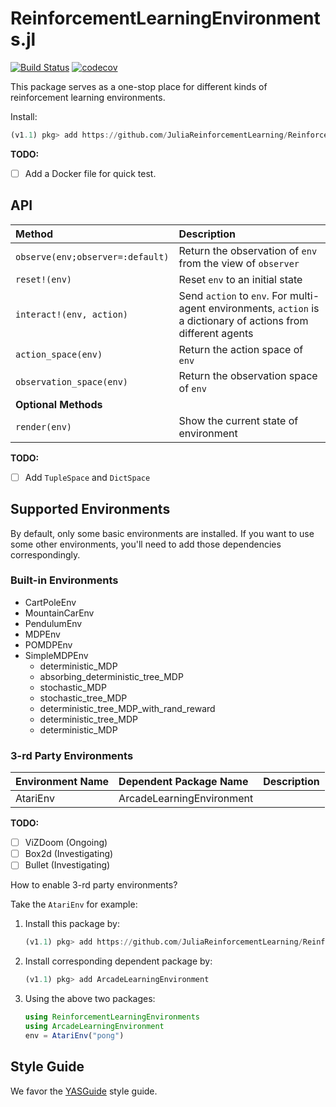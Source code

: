 # ReinforcementLearningEnvironments.jl

[![Build Status](https://travis-ci.com/JuliaReinforcementLearning/ReinforcementLearningEnvironments.jl.svg?branch=master)](https://travis-ci.com/JuliaReinforcementLearning/ReinforcementLearningEnvironments.jl)
[![codecov](https://codecov.io/gh/JuliaReinforcementLearning/ReinforcementLearningEnvironments.jl/branch/master/graph/badge.svg)](https://codecov.io/gh/JuliaReinforcementLearning/ReinforcementLearningEnvironments.jl)

This package serves as a one-stop place for different kinds of reinforcement learning environments.

Install:

```julia
(v1.1) pkg> add https://github.com/JuliaReinforcementLearning/ReinforcementLearningEnvironments.jl
```

**TODO:**

- [ ] Add a Docker file for quick test.

## API

| Method | Description |
| :---  | :--------- |
| `observe(env;observer=:default)` | Return the observation of `env` from the view of `observer`|
| `reset!(env)` | Reset `env` to an initial state|
| `interact!(env, action)` | Send `action` to `env`. For multi-agent environments, `action` is a dictionary of actions from different agents|
| `action_space(env)` | Return the action space of `env` |
| `observation_space(env)` | Return the observation space of `env`|
| **Optional Methods** | |
| `render(env)` | Show the current state of environment |

**TODO:**

- [ ] Add `TupleSpace` and `DictSpace`

## Supported Environments

By default, only some basic environments are installed. If you want to use some other environments, you'll need to add those dependencies correspondingly.

### Built-in Environments

- CartPoleEnv
- MountainCarEnv
- PendulumEnv
- MDPEnv
- POMDPEnv
- SimpleMDPEnv
  - deterministic_MDP
  - absorbing_deterministic_tree_MDP
  - stochastic_MDP
  - stochastic_tree_MDP
  - deterministic_tree_MDP_with_rand_reward
  - deterministic_tree_MDP
  - deterministic_MDP

### 3-rd Party Environments

| Environment Name | Dependent Package Name | Description |
| :--- | :--- | :--- |
| AtariEnv | ArcadeLearningEnvironment | |

**TODO:**

- [ ] ViZDoom (Ongoing)
- [ ] Box2d (Investigating)
- [ ] Bullet (Investigating)

How to enable 3-rd party environments?

Take the `AtariEnv` for example:

1. Install this package by:
    ```julia
    (v1.1) pkg> add https://github.com/JuliaReinforcementLearning/ReinforcementLearningEnvironments.jl
    ```
2. Install corresponding dependent package by:
    ```julia
    (v1.1) pkg> add ArcadeLearningEnvironment
    ```
3. Using the above two packages:
    ```julia
    using ReinforcementLearningEnvironments
    using ArcadeLearningEnvironment
    env = AtariEnv("pong")
    ```

## Style Guide

We favor the [YASGuide](https://github.com/jrevels/YASGuide) style guide.